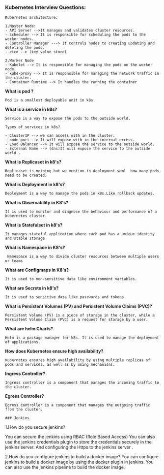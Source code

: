 ### Kubernetes Interview Questions:
```
Kubernetes architecture:

1.Master Node:
- API Server -->It manages and validates cluster resources.
- Scheduler --> It is responsible for scheduling the pods to the worker nodes.
- Controller Manager ---> It controls nodes to creating updating and deleting the pods.
- etcd --> (key value store)

2.Worker Node
- Kubelet --> It is responsible for managing the pods on the worker node.
- kube-proxy --> It is responsible for managing the network traffic in the cluster.
- Container Runtime --> It handles the running the container
```

**What is pod ?**
```
Pod is a smallest deployable unit in k8s.
```

**What is a service in k8s?**
```
Service is a way to expose the pods to the outside world.

Types of services in k8s?

- ClusterIP --> we can access with in the cluster.
- node port --> It will expose with in the internal excess.
- Load Balancer --> It will expose the service to the outside world.
- External Name --> (dns)It will expose the service to the outside world .
```

**What is Replicaset in k8's?**
```
Replicaset is nothing but we mention in deployment.yaml  how many pods need to be created.
```
**What is Deployment in k8's?**
```
Deployment is a way to manage the pods in k8s.Like rollback updates.
```

**What is Observability in K8's?**
```
It is used to monitor and diagnose the behaviour and performance of a kubernetes cluster.
```

**What is Statefulset in k8's?**
```
It manages stateful application where each pod has a unique identity and stable storage
```

**What is Namespace in K8's?**
```
 Namespace is a way to divide cluster resources between multiple users or teams
```

**What are Configmaps in K8's?**
```
It is used to non-sensitive data like environment variables.
```

**What are Secrets in k8's?**
```
It is used to sensitive data like passwords and tokens.
```

**What is Persistent Volumes (PV) and Persistent Volume Claims (PVC)?**
```
Persistent Volume (PV) is a piece of storage in the cluster, while a Persistent Volume Claim (PVC) is a request for storage by a user.
```

**What are helm Charts?**
```
Helm is a package manager for k8s. It is used to manage the deployment of applications.
```

**How does Kubernetes ensure high availability?**
```
Kubernetes ensures high availability by using multiple replicas of pods and services, as well as by using mechanisms.
```

**Ingress Controller?**
```
Ingress controller is a component that manages the incoming traffic to the cluster.
```

**Egress Controller?**
```
Egress controller is a component that manages the outgoing traffic from the cluster.
```

```
### Jenkins
```
1.How do you secure jenkins?

You can secure the jenkins using RBAC (Role Based Access)
You can also use the jenkins credentials plugin to store the credentials securely in the jenkins server.
And configuring the Https to the jenkins server .

2.How do you configure jenkins to build a docker image?
You can configure jenkins to build a docker image by using the docker plugin in jenkins.
You can also use the jenkins pipeline to build the docker image.

```


